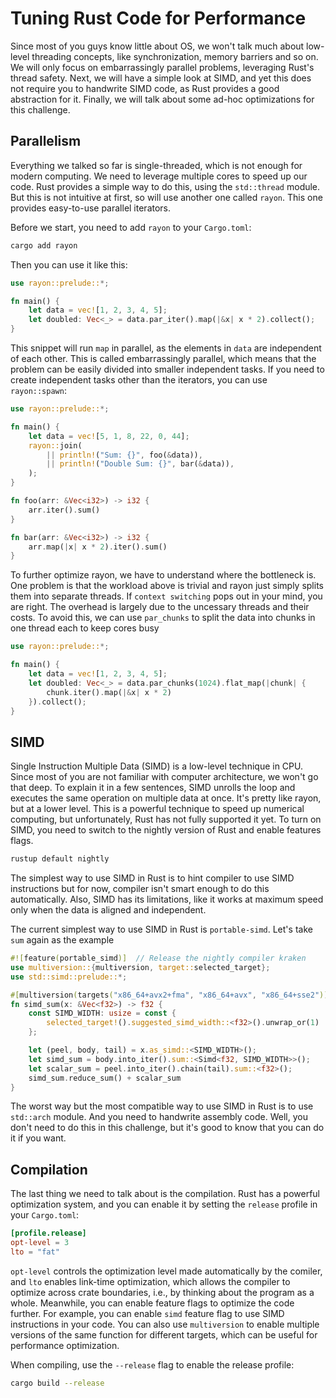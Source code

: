 # Tuning Rust Code for Performance

Since most of you guys know little about OS, we won't talk much about low-level threading concepts, like
synchronization, memory barriers and so on. We will only focus on embarrassingly parallel problems, leveraging
Rust's thread safety. Next, we will have a simple look at SIMD, and yet this does not require you to handwrite
SIMD code, as Rust provides a good abstraction for it. Finally, we will talk about some ad-hoc optimizations
for this challenge.

## Parallelism

Everything we talked so far is single-threaded, which is not enough for modern computing. We need to leverage
multiple cores to speed up our code. Rust provides a simple way to do this, using the `std::thread` module. But
this is not intuitive at first, so will use another one called `rayon`. This one provides easy-to-use parallel iterators.

Before we start, you need to add `rayon` to your `Cargo.toml`:

```bash
cargo add rayon
```

Then you can use it like this:

```rust
use rayon::prelude::*;

fn main() {
    let data = vec![1, 2, 3, 4, 5];
    let doubled: Vec<_> = data.par_iter().map(|&x| x * 2).collect();
}
```

This snippet will run `map` in parallel, as the elements in `data` are independent of each other. This is called 
embarrassingly parallel, which means that the problem can be easily divided into smaller independent tasks. If you
need to create independent tasks other than the iterators, you can use `rayon::spawn`:

```rust
use rayon::prelude::*;

fn main() {
    let data = vec![5, 1, 8, 22, 0, 44];
    rayon::join(
        || println!("Sum: {}", foo(&data)),
        || println!("Double Sum: {}", bar(&data)),
    );
}

fn foo(arr: &Vec<i32>) -> i32 {
    arr.iter().sum()
}

fn bar(arr: &Vec<i32>) -> i32 {
    arr.map(|x| x * 2).iter().sum()
}
```

To further optimize rayon, we have to understand where the bottleneck is. One problem is that the workload above
is trivial and rayon just simply splits them into separate threads. If `context switching` pops out in your mind,
you are right. The overhead is largely due to the uncessary threads and their costs. To avoid this, we can use
`par_chunks` to split the data into chunks in one thread each to keep cores busy

```rust
use rayon::prelude::*;

fn main() {
    let data = vec![1, 2, 3, 4, 5];
    let doubled: Vec<_> = data.par_chunks(1024).flat_map(|chunk| {
        chunk.iter().map(|&x| x * 2)
    }).collect();
}
```

## SIMD

Single Instruction Multiple Data (SIMD) is a low-level technique in CPU. Since most of you are not familiar with
computer architecture, we won't go that deep. To explain it in a few sentences, SIMD unrolls the loop and executes
the same operation on multiple data at once. It's pretty like rayon, but at a lower level. This is a powerful 
technique to speed up numerical computing, but unfortunately, Rust has not fully supported it yet. To turn on SIMD, 
you need to switch to the nightly version of Rust and enable features flags.

```bash
rustup default nightly
```

The simplest way to use SIMD in Rust is to hint compiler to use SIMD instructions but for now, compiler isn't smart enough to
do this automatically. Also, SIMD has its limitations, like it works at maximum speed only when the data is aligned and independent.

The current simplest way to use SIMD in Rust is `portable-simd`. Let's take `sum` again as the example

```rust
#![feature(portable_simd)]  // Release the nightly compiler kraken
use multiversion::{multiversion, target::selected_target};
use std::simd::prelude::*;

#[multiversion(targets("x86_64+avx2+fma", "x86_64+avx", "x86_64+sse2"))]
fn simd_sum(x: &Vec<f32>) -> f32 {
    const SIMD_WIDTH: usize = const { 
        selected_target!().suggested_simd_width::<f32>().unwrap_or(1)
    };

    let (peel, body, tail) = x.as_simd::<SIMD_WIDTH>();
    let simd_sum = body.into_iter().sum::<Simd<f32, SIMD_WIDTH>>();
    let scalar_sum = peel.into_iter().chain(tail).sum::<f32>();
    simd_sum.reduce_sum() + scalar_sum
}
```

The worst way but the most compatible way to use SIMD in Rust is to use `std::arch` module. And you need to handwrite
assembly code. Well, you don't need to do this in this challenge, but it's good to know that you can do it if you want.

## Compilation

The last thing we need to talk about is the compilation. Rust has a powerful optimization system, and you can
enable it by setting the `release` profile in your `Cargo.toml`:

```toml
[profile.release]
opt-level = 3
lto = "fat"
```

`opt-level` controls the optimization level made automatically by the comiler, and `lto` enables link-time optimization, which
allows the compiler to optimize across crate boundaries, i.e., by thinking about the program as a whole. Meanwhile, you can 
enable feature flags to optimize the code further. For example, you can enable `simd` feature flag to use SIMD instructions
in your code. You can also use `multiversion` to enable multiple versions of the same function for different targets, which can
be useful for performance optimization.

When compiling, use the `--release` flag to enable the release profile:

```bash
cargo build --release
```